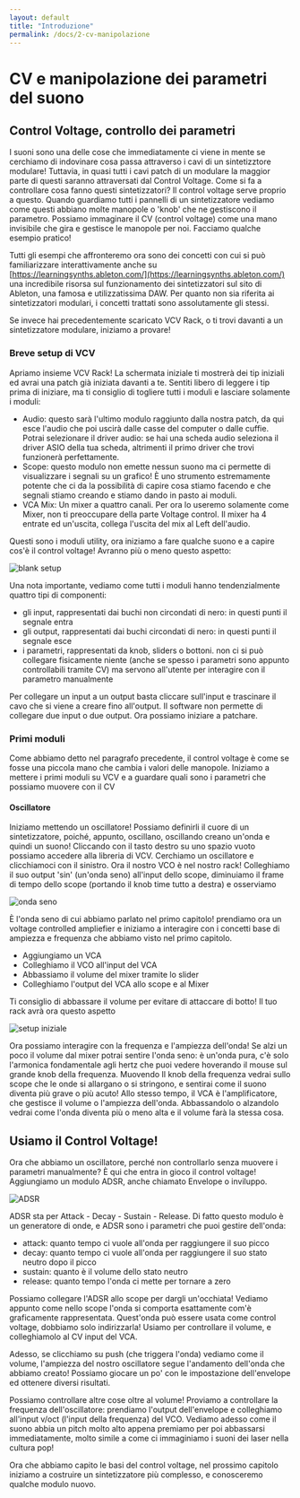 ```yaml
---
layout: default
title: "Introduzione"
permalink: /docs/2-cv-manipolazione
---
```


# CV e manipolazione dei parametri del suono

## Control Voltage, controllo dei parametri

I suoni sono una delle cose che immediatamente ci viene in mente se cerchiamo di indovinare cosa passa attraverso i cavi di un sintetizztore modulare! Tuttavia, in quasi tutti i cavi patch di un modulare la maggior parte di questi saranno attraversati dal Control Voltage. Come si fa a controllare cosa fanno questi sintetizzatori? Il control voltage serve proprio a questo. Quando guardiamo tutti i pannelli di un sintetizzatore vediamo come questi abbiano molte manopole o 'knob' che ne gestiscono il parametro. Possiamo immaginare il CV (control voltage) come una mano invisibile che gira e gestisce le manopole per noi. Facciamo qualche esempio pratico! 

Tutti gli esempi che affronteremo ora sono dei concetti con cui si può familiarizzare interattivamente anche su [https://learningsynths.ableton.com/](https://learningsynths.ableton.com/) una incredibile risorsa sul funzionamento dei sintetizzatori sul sito di Ableton, una famosa e utilizzatissima DAW. Per quanto non sia riferita ai sintetizzatori modulari, i concetti trattati sono assolutamente gli stessi. 

Se invece hai precedentemente scaricato VCV Rack, o ti trovi davanti a un sintetizzatore modulare, iniziamo a provare! 


### Breve setup di VCV 

Apriamo insieme VCV Rack! La schermata iniziale ti mostrerà dei tip iniziali ed avrai una patch già iniziata davanti a te. Sentiti libero di leggere i tip prima di iniziare, ma ti consiglio di togliere tutti i moduli e lasciare solamente i moduli:

- Audio: questo sarà l'ultimo modulo raggiunto dalla nostra patch, da qui esce l'audio che poi uscirà dalle casse del computer o dalle cuffie. Potrai selezionare il driver audio: se hai una scheda audio seleziona il driver ASIO della tua scheda, altrimenti il primo driver che trovi funzionerà perfettamente. 
- Scope: questo modulo non emette nessun suono ma ci permette di visualizzare i segnali su un grafico! È uno strumento estremamente potente che ci da la possibilità di capire cosa stiamo facendo e che segnali stiamo creando e stiamo dando in pasto ai moduli. 
- VCA Mix: Un mixer a quattro canali. Per ora lo useremo solamente come Mixer, non ti preoccupare della parte Voltage control. Il mixer ha 4 entrate ed un'uscita, collega l'uscita del mix al Left dell'audio.

Questi sono i moduli utility, ora iniziamo a fare qualche suono e a capire cos'è il control voltage! Avranno più o meno questo aspetto:

![blank setup](/images/blanksetup.png)

Una nota importante, vediamo come tutti i moduli hanno tendenzialmente quattro tipi di componenti:
- gli input, rappresentati dai buchi non circondati di nero: in questi punti il segnale entra
- gli output, rappresentati dai buchi circondati di nero: in questi punti il segnale esce
- i parametri, rappresentati da knob, sliders o bottoni. non ci si può collegare fisicamente niente (anche se spesso i parametri sono appunto controllabili tramite CV) ma servono all'utente per interagire con il parametro manualmente

Per collegare un input a un output basta cliccare sull'input e trascinare il cavo che si viene a creare fino all'output. Il software non permette di collegare due input o due output. Ora possiamo iniziare a patchare. 

### Primi moduli 

Come abbiamo detto nel paragrafo precedente, il control voltage è come se fosse una piccola mano che cambia i valori delle manopole. Iniziamo a mettere i primi moduli su VCV e a guardare quali sono i parametri che possiamo muovere con il CV 

#### Oscillatore

Iniziamo mettendo un oscillatore! Possiamo definirli il cuore di un sintetizzatore, poiché, appunto, oscillano, oscillando creano un'onda e quindi un suono! Cliccando con il tasto destro su uno spazio vuoto possiamo accedere alla libreria di VCV. Cerchiamo un oscillatore e clicchiamoci con il sinistro. Ora il nostro VCO è nel nostro rack! Colleghiamo il suo output 'sin' (un'onda seno) all'input dello scope, diminuiamo il frame di tempo dello scope (portando il knob time tutto a destra) e osserviamo

![onda seno](/images/ondaseno.png)

È l'onda seno di cui abbiamo parlato nel primo capitolo! prendiamo ora un voltage controlled ampliefier e iniziamo a interagire con i concetti base di ampiezza e frequenza che abbiamo visto nel primo capitolo. 
- Aggiungiamo un VCA
- Colleghiamo il VCO all'input del VCA
- Abbassiamo il volume del mixer tramite lo slider
- Colleghiamo l'output del VCA allo scope e al Mixer

Ti consiglio di abbassare il volume per evitare di attaccare di botto! Il tuo rack avrà ora questo aspetto

![setup iniziale](/images/freqandamp.png)

Ora possiamo interagire con la frequenza e l'ampiezza dell'onda! Se alzi un poco il volume dal mixer potrai sentire l'onda seno: è un'onda pura, c'è solo l'armonica fondamentale agli hertz che puoi vedere hoverando il mouse sul grande knob della frequenza. Muovendo Il knob della frequenza vedrai sullo scope che le onde si allargano o si stringono, e sentirai come il suono diventa più grave o più acuto! Allo stesso tempo, il VCA è l'amplificatore, che gestisce il volume o l'ampiezza dell'onda. Abbassandolo o alzandolo vedrai come l'onda diventa più o meno alta e il volume farà la stessa cosa. 

## Usiamo il Control Voltage! 

Ora che abbiamo un oscillatore, perché non controllarlo senza muovere i parametri manualmente? È qui che entra in gioco il control voltage! Aggiungiamo un modulo ADSR, anche chiamato Envelope o inviluppo.

![ADSR](/images/ADSR.png)


ADSR sta per Attack - Decay - Sustain - Release. Di fatto questo modulo è un generatore di onde, e ADSR sono i parametri che puoi gestire dell'onda:

- attack: quanto tempo ci vuole all'onda per raggiungere il suo picco
- decay: quanto tempo ci vuole all'onda per raggiungere il suo stato neutro dopo il picco
- sustain: quanto è il volume dello stato neutro 
- release: quanto tempo l'onda ci mette per tornare a zero

Possiamo collegare l'ADSR allo scope per dargli un'occhiata! Vediamo appunto come nello scope l'onda si comporta esattamente com'è graficamente rappresentata. Quest'onda può essere usata come control voltage, dobbiamo solo indirizzarla! Usiamo per controllare il volume, e colleghiamolo al CV input del VCA. 

Adesso, se clicchiamo su push (che triggera l'onda) vediamo come il volume, l'ampiezza del nostro oscillatore segue l'andamento dell'onda che abbiamo creato! Possiamo giocare un po' con le impostazione dell'envelope ed ottenere diversi risultati. 

Possiamo controllare altre cose oltre al volume! Proviamo a controllare la frequenza dell'oscillatore: prendiamo l'output dell'envelope e colleghiamo all'input v/oct (l'input della frequenza) del VCO. Vediamo adesso come il suono abbia un pitch molto alto appena premiamo per poi abbassarsi immediatamente, molto simile a come ci immaginiamo i suoni dei laser nella cultura pop!

Ora che abbiamo capito le basi del control voltage, nel prossimo capitolo iniziamo a costruire un sintetizzatore più complesso, e conosceremo qualche modulo nuovo. 